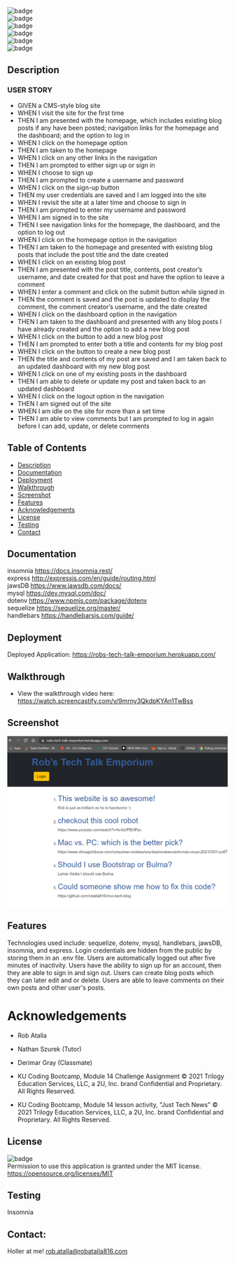 
 ![badge](https://img.shields.io/github/languages/top/ratalla816/mvc-tech-blog)
  <br> 
  ![badge](https://img.shields.io/github/languages/count/ratalla816/mvc-tech-blog)
  <br>
  ![badge](https://img.shields.io/github/issues/ratalla816/mvc-tech-blog)
  <br>
  ![badge](https://img.shields.io/github/issues-closed/ratalla816/mvc-tech-blog)
  <br>
  ![badge](https://img.shields.io/github/last-commit/ratalla816/mvc-tech-blog)
  <br>
  ![badge](https://img.shields.io/badge/license-MIT-important)
  

 ## Description
  
  ### USER STORY

  * GIVEN a CMS-style blog site
  * WHEN I visit the site for the first time
  * THEN I am presented with the homepage, which includes existing blog posts if  any have been posted; navigation links for the homepage and the dashboard; and the option to log in
  * WHEN I click on the homepage option
  * THEN I am taken to the homepage
  * WHEN I click on any other links in the navigation
  * THEN I am prompted to either sign up or sign in
  * WHEN I choose to sign up
  * THEN I am prompted to create a username and password
  * WHEN I click on the sign-up button
  * THEN my user credentials are saved and I am logged into the site
  * WHEN I revisit the site at a later time and choose to sign in
  * THEN I am prompted to enter my username and password
  * WHEN I am signed in to the site
  * THEN I see navigation links for the homepage, the dashboard, and the option to log out
  * WHEN I click on the homepage option in the navigation
  * THEN I am taken to the homepage and presented with existing blog posts that include the post title and the date created
  * WHEN I click on an existing blog post
  * THEN I am presented with the post title, contents, post creator’s username, and date created for that post and have the option to leave a comment
  * WHEN I enter a comment and click on the submit button while signed in
  * THEN the comment is saved and the post is updated to display the comment, the comment creator’s username, and the date created
  * WHEN I click on the dashboard option in the navigation
  * THEN I am taken to the dashboard and presented with any blog posts I have already created and the option to add a new blog post
  * WHEN I click on the button to add a new blog post
  * THEN I am prompted to enter both a title and contents for my blog post
  * WHEN I click on the button to create a new blog post
  * THEN the title and contents of my post are saved and I am taken back to an updated dashboard with my new blog post
  * WHEN I click on one of my existing posts in the dashboard
  * THEN I am able to delete or update my post and taken back to an updated dashboard
  * WHEN I click on the logout option in the navigation
  * THEN I am signed out of the site
  * WHEN I am idle on the site for more than a set time
  * THEN I am able to view comments but I am prompted to log in again before I can add, update, or delete comments
   
  ## Table of Contents
  - [Description](#description)
  - [Documentation](#documentation)
  - [Deployment](#deployment)
  - [Walkthrough](#walkthrough)
  - [Screenshot](#screenshot)
  - [Features](#features)
  - [Acknowledgements](#acknowledgements)
  - [License](#license)
  - [Testing](#testing)
  - [Contact](#contact)

  ## Documentation
  insomnia <https://docs.insomnia.rest/>
  <br>
  express <http://expressjs.com/en/guide/routing.html>
  <br>
  jawsDB <https://www.jawsdb.com/docs/>
  <br>
  mysql <https://dev.mysql.com/doc/>
  <br>
  dotenv <https://www.npmjs.com/package/dotenv>
  <br>
  sequelize <https://sequelize.org/master/>
  <br>
  handlebars <https://handlebarsjs.com/guide/>
  

  
  ## Deployment
  
  Deployed Application:  <https://robs-tech-talk-emporium.herokuapp.com/>
  ## Walkthrough

  * View the walkthrough video here: <https://watch.screencastify.com/v/9mrny3QkdpKYAn1TwBss>
  
  ## Screenshot
  ![Screenshot](public/assets/images/screenshot.png)

  ## Features
  Technologies used include: sequelize, dotenv, mysql, handlebars, jawsDB, insomnia, and express. 
  Login credentials are hidden from the public by storing them in an .env file. 
  Users are automatically logged out after five minutes of inactivity.
  Users have the ability to sign up for an account, then they are able to sign in and sign out. 
  Users can create blog posts which they can later edit and or delete. 
  Users are able to leave comments on their own posts and other user's posts. 
  
  # Acknowledgements
  
  * Rob Atalla
  
  * Nathan Szurek (Tutor)

  * Derimar Gray (Classmate)
  
  * KU Coding Bootcamp, Module 14 Challenge Assignment © 2021 Trilogy Education Services, LLC, a 2U, Inc. brand Confidential and Proprietary.
  All Rights Reserved.

  * KU Coding Bootcamp, Module 14 lesson activity, "Just Tech News" © 2021 Trilogy Education Services, LLC, a 2U, Inc. brand Confidential and Proprietary.
  All Rights Reserved.
  
    
  ## License
  ![badge](https://img.shields.io/badge/license-MIT-important)
  <br>
  Permission to use this application is granted under the MIT license. <https://opensource.org/licenses/MIT>


  ## Testing
  Insomnia

  ## Contact:
  Holler at me! <a href="mailto:rob.atalla@robatalla816.com">rob.atalla@robatalla816.com</a>